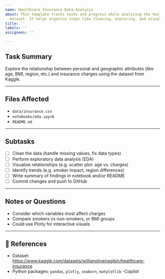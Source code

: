 ```yaml
---
name: Healthcare Insurance Data Analysis
about: This template tracks tasks and progress while analysing the healthcare insurance
  dataset. It helps organise steps like cleaning, exploring, and visualising the data.
title: ''
labels: ''
assignees: ''

---
```


##  Task Summary
Explore the relationship between personal and geographic attributes (like age, BMI, region, etc.) and insurance charges using the dataset from Kaggle.

---

##  Files Affected
- `data/insurance.csv`
- `notebooks/eda.ipynb`
- `README.md` 

---

##  Subtasks
- [ ] Clean the data (handle missing values, fix data types)
- [ ] Perform exploratory data analysis (EDA)
- [ ] Visualise relationships (e.g. scatter plot: age vs. charges)
- [ ] Identify trends (e.g. smoker impact, region differences)
- [ ] Write summary of findings in notebook and/or README
- [ ] Commit changes and push to GitHub

---

##  Notes or Questions
- Consider which variables most affect charges
- Compare smokers vs non-smokers, or BMI groups
- Could use Plotly for interactive visuals

---

## 🔗 References
- Dataset: https://www.kaggle.com/datasets/willianoliveiragibin/healthcare-insurance
- Python packages: `pandas`, `plotly`, `seaborn`, `matplotlib`
-Copilot
